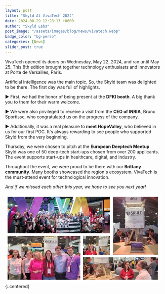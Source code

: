 ```yaml
---
layout: post
title: "Skyld At VivaTech 2024"
date: 2024-08-29 12:28:13 +0600
author: "Skyld Labs"
post_image: "/assets/images/blog/news/vivatech.webp"
badge_color: "bg-perso"
categories: [News]
slider_post: true
---
```


VivaTech opened its doors on Wednesday, May 22, 2024, and ran until May 25. This 8th edition brought together technology enthusiasts and innovators at Porte de Versailles, Paris.

Artificial intelligence was the main topic. So, the Skyld team was delighted to be there. 
The first day was full of highlights. 

▶ First, we had the honor of being present at the **DFKI booth**. A big thank you to them for their warm welcome.

▶ We were also privileged to receive a visit from the **CEO of INRIA**, Bruno Sportisse, who congratulated us on the progress of the company. 

▶ Additionally, it was a real pleasure to **meet HopeValley**, who believed in us for our first POC. It's always rewarding to see people who supported Skyld from the very beginning.

Thursday, we were chosen to pitch at the **European Deeptech Meetup**.  Skyld was one of 50 deep-tech start-ups chosen from over 200 applicants. The event supports start-ups in healthcare, digital, and industry.

Throughout the event, we were proud to be there with our **Brittany community**. Many booths showcased the region's ecosystem. 
VivaTech is the must-attend event for technological innovation.

*And if we missed each other this year, we hope to see you next year!*

![alt text](<../../assets/images/blog/news/Vivatech collage.webp>){:.centered}